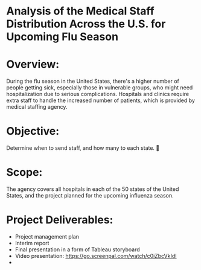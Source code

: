 # Analysis of the Medical Staff Distribution Across the U.S. for Upcoming Flu Season

# Overview: 
During the flu season in the United States, there's a higher number of people getting sick, especially those in vulnerable groups, who might need hospitalization due to serious complications. Hospitals and clinics require extra staff to handle the increased number of patients, which is provided by medical staffing agency.

# Objective: 
Determine when to send staff, and how many to each state.

# Scope: 
The agency covers all hospitals in each of the 50 states of the United States, and the project planned for the upcoming influenza season.

# Project Deliverables:
- Project management plan
- Interim report
- Final presentation in a form of Tableau storyboard
- Video presentation: https://go.screenpal.com/watch/c0iZbcVkIdI
- 
